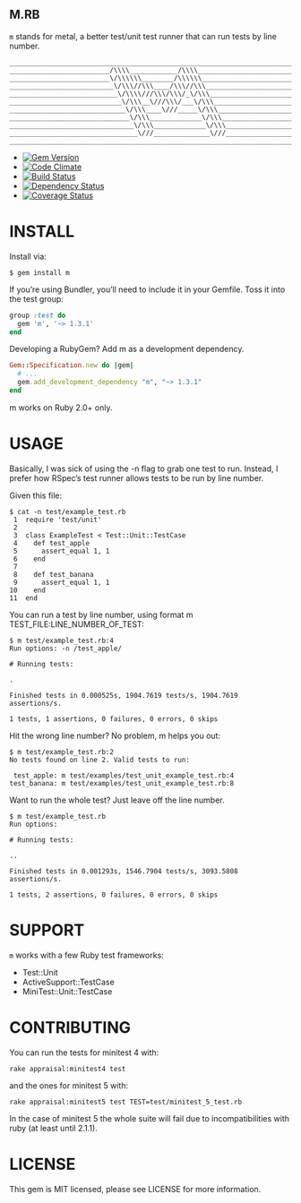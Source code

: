 M.RB
----

`m` stands for metal, a better test/unit test runner that can run tests by line number.

    ________________________________________________________________________________
    _________________________/\\\\____________/\\\\_________________________________
    _________________________\/\\\\\\________/\\\\\\________________________________
    __________________________\/\\\//\\\____/\\\//\\\_______________________________
    ___________________________\/\\\\///\\\/\\\/_\/\\\______________________________
    ____________________________\/\\\__\///\\\/___\/\\\_____________________________
    _____________________________\/\\\____\///_____\/\\\____________________________
    ______________________________\/\\\_____________\/\\\___________________________
    _______________________________\/\\\_____________\/\\\__________________________
    ________________________________\///______________\///__________________________
    ________________________________________________________________________________


  - [![Gem Version](https://badge.fury.io/rb/m.png)](https://rubygems.org/gems/m)
  - [![Code Climate](https://codeclimate.com/github/qrush/m.png)](https://codeclimate.com/github/qrush/m)
  - [![Build Status](https://travis-ci.org/qrush/m.png)](https://travis-ci.org/qrush/m)
  - [![Dependency Status](https://gemnasium.com/qrush/m.png)](https://gemnasium.com/qrush/m)
  - [![Coverage Status](https://coveralls.io/repos/qrush/m/badge.png?branch=master)](https://coveralls.io/r/qrush/m)


INSTALL
=======

Install via:


    $ gem install m


If you’re using Bundler, you’ll need to include it in your Gemfile. Toss it into the test group:

``` ruby
group :test do
  gem 'm', '~> 1.3.1'
end
```

Developing a RubyGem? Add m as a development dependency.


``` ruby
Gem::Specification.new do |gem|
  # ...
  gem.add_development_dependency "m", "~> 1.3.1"
end
```

m works on Ruby 2.0+ only.


USAGE
=====

Basically, I was sick of using the -n flag to grab one test to run. Instead, I prefer how RSpec’s test runner allows tests to be run by line number.

Given this file:


    $ cat -n test/example_test.rb
     1  require 'test/unit'
     2
     3  class ExampleTest < Test::Unit::TestCase
     4    def test_apple
     5      assert_equal 1, 1
     6    end
     7
     8    def test_banana
     9      assert_equal 1, 1
    10    end
    11  end


You can run a test by line number, using format m TEST_FILE:LINE_NUMBER_OF_TEST:


    $ m test/example_test.rb:4
    Run options: -n /test_apple/

    # Running tests:

    .

    Finished tests in 0.000525s, 1904.7619 tests/s, 1904.7619 assertions/s.

    1 tests, 1 assertions, 0 failures, 0 errors, 0 skips


Hit the wrong line number? No problem, m helps you out:


    $ m test/example_test.rb:2
    No tests found on line 2. Valid tests to run:

     test_apple: m test/examples/test_unit_example_test.rb:4
    test_banana: m test/examples/test_unit_example_test.rb:8


Want to run the whole test? Just leave off the line number.


    $ m test/example_test.rb
    Run options:

    # Running tests:

    ..

    Finished tests in 0.001293s, 1546.7904 tests/s, 3093.5808 assertions/s.

    1 tests, 2 assertions, 0 failures, 0 errors, 0 skips


SUPPORT
=======

`m` works with a few Ruby test frameworks:

  - Test::Unit
  - ActiveSupport::TestCase
  - MiniTest::Unit::TestCase


CONTRIBUTING
============

You can run the tests for minitest 4 with:

    rake appraisal:minitest4 test

and the ones for minitest 5 with:

    rake appraisal:minitest5 test TEST=test/minitest_5_test.rb

In the case of minitest 5 the whole suite will fail due to incompatibilities
with ruby (at least until 2.1.1).


LICENSE
=======

This gem is MIT licensed, please see LICENSE for more information.
